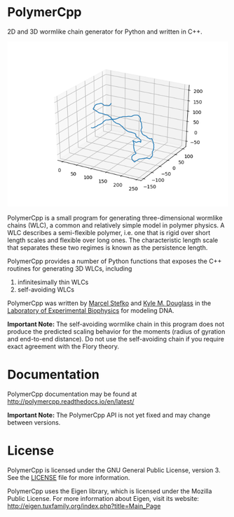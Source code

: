 # PolymerCpp

2D and 3D wormlike chain generator for Python and written in C++.

![A wormlike chain generated by PolymerCpp](docs/_images/wlc_realization.png)

PolymerCpp is a small program for generating three-dimensional
wormlike chains (WLC), a common and relatively simple model in polymer
physics. A WLC describes a semi-flexible polymer, i.e. one that is
rigid over short length scales and flexible over long ones. The
characteristic length scale that separates these two regimes is known
as the persistence length.

PolymerCpp provides a number of Python functions that exposes the C++
routines for generating 3D WLCs, including

1. infinitesimally thin WLCs
2. self-avoiding WLCs

PolymerCpp was written by [Marcel Stefko](https://github.com/MStefko)
and [Kyle M. Douglass](https://github.com/kmdouglass) in the
[Laboratory of Experimental Biophysics](http://leb.epfl.ch/) for
modeling DNA.

**Important Note:** The self-avoiding wormlike chain in this program does
  not produce the predicted scaling behavior for the moments (radius of
  gyration and end-to-end distance). Do not use the self-avoiding chain
  if you require exact agreement with the Flory theory.

# Documentation

PolymerCpp documentation may be found at http://polymercpp.readthedocs.io/en/latest/

**Important Note:** The PolymerCpp API is not yet fixed and may change
  between versions.

# License

PolymerCpp is licensed under the GNU General Public License,
version 3. See the [LICENSE](LICENSE) file for more information.

PolymerCpp uses the Eigen library, which is licensed under the Mozilla
Public License. For more information about Eigen, visit its website:
http://eigen.tuxfamily.org/index.php?title=Main_Page

